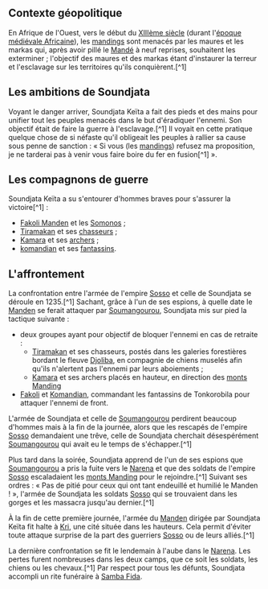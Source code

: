 <!-- TITLE: Bataille De Kirina -->
<!-- SUBTITLE: A quick summary of Bataille De Kirina -->

## Contexte géopolitique
En Afrique de l'Ouest, vers le début du [XIIIème siècle](/histoire/divers/xiiieme-siecle) (durant l'[époque médiévale Africaine](/histoire/afrique/epoque-medievale)), les [mandings](/peuple/manding) sont menacés par les maures et les markas qui, après avoir pillé le [Mandé](/geographie/afrique/royaume/manden) à neuf reprises, souhaitent les exterminer ; l'objectif des maures et des markas étant d'instaurer la terreur et l'esclavage sur les territoires qu'ils conquièrent.[^1]

## Les ambitions de Soundjata
Voyant le danger arriver, Soundjata Keïta a fait des pieds et des mains pour unifier tout les peuples menacés dans le but d'éradiquer l'ennemi. Son objectif était de faire la guerre à l'esclavage.[^1] Il voyait en cette pratique quelque chose de si néfaste qu'il obligeait les peuples à rallier sa cause sous penne de sanction : « Si vous (les [mandings](/peuple/manding)) refusez ma proposition, je ne tarderai pas à venir vous faire boire du fer en fusion[^1] ».

## Les compagnons de guerre
Soundjata Keïta a su s'entourer d'hommes braves pour s'assurer la victoire[^1] :
* [Fakoli Manden](/personnalite/homme/guerrier/empire/mali/fakoli-manden) et les [Somonos](/peuple/afrique/somonos) ;
* [Tiramakan](/personnalite/homme/guerrier/empire/mali/tiramakan) et ses [chasseurs](/histoire/afrique/epoque-medievale#les-chasseurs) ;
* [Kamara](/personnalite/homme/guerrier/empire/mali/kamara) et ses [archers](/histoire/afrique/epoque-medievale#les-archers) ;
* [komandian](/personnalite/homme/guerrier/empire/mali/komandian) et ses [fantassins](/histoire/afrique/epoque-medievale#les-fantassins).

## L'affrontement
La confrontation entre l'armée de l'empire [Sosso](/geographie/afrique/empire/sosso) et celle de Soundjata se déroule en 1235.[^1]
Sachant, grâce à l'un de ses espions, à quelle date le [Manden](/geographie/afrique/empire/manden) se ferait attaquer par [Soumangourou](/personnalite/homme/noble/empereur/sosso/soumangourou), Soundjata mis sur pied la tactique suivante :
* deux groupes ayant pour objectif de bloquer l'ennemi en cas de retraite :
	* [Tiramakan](/personnalite/homme/autre/empire/mali/tiramakan) et ses chasseurs, postés dans les galeries forestières bordant le fleuve [Djoliba](/geographie/afrique/fleuve/djoliba), en compagnie de chiens muselés afin qu'ils n'alertent pas l'ennemi par leurs aboiements ;
	* [Kamara](/personnalite/homme/guerrier/empire/) et ses archers placés en hauteur, en direction des [monts Manding](/geographie/afrique/mont/monts-manding)
* [Fakoli](/personnalite/homme/guerrier/empire/mali/fakoli-manden) et [Komandian](/personnalite/homme/guerrier/empire/mali/Komandian), commandant les fantassins de Tonkorobila pour attaquer l'ennemi de front.

L'armée de Soundjata et celle de [Soumangourou](/personnalite/homme/noble/empereur/sosso/soumangourou) perdirent beaucoup d'hommes mais à la fin de la journée, alors que les rescapés de l'empire [Sosso](/geographie/afrique/empire/sosso) demandaient une trêve, celle de Soundjata cherchait désespérément [Soumangourou](/personnalite/homme/noble/empereur/sosso/soumangourou) qui avait eu le temps de s'échapper.[^1]

Plus tard dans la soirée, Soundjata apprend de l'un de ses espions que [Soumangourou](/personnalite/homme/noble/empereur/sosso/soumangourou) a pris la fuite vers le [Narena](geographie/afrique/a-classer/narena) et que des soldats de l'empire [Sosso](/geographie/afrique/empire/sosso) escaladaient les [monts Manding](/geographie/afrique/mont/monts-manding) pour le rejoindre.[^1]
Suivant ses ordres : « Pas de pitié pour ceux qui ont tant endeuillé et humilié le Manden ! », l'armée de Soundjata les soldats [Sosso](/geographie/afrique/empire/sosso) qui se trouvaient dans les gorges et les massacra jusqu'au dernier.[^1]

À la fin de cette première journée, l'armée du [Manden](/geographie/afrique/royaume/manden) dirigée par Soundjata Keïta fit halte à [Kri](/geographie/afrique/cite/kri), une cité située dans les hauteurs. Cela permit d'éviter toute attaque surprise de la part des guerriers [Sosso](/geographie/afrique/empire/sosso) ou de leurs alliés.[^1]

La dernière confrontation se fit le lendemain à l'aube dans le [Narena](/geographie/afrique/a-classer/narena). Les pertes furent nombreuses dans les deux camps, que ce soit les soldats, les chiens ou les chevaux.[^1]
Par respect pour tous les défunts, Soundjata accompli un rite funéraire à [Samba Fida](/geographie/afrique/talus/samba-fida).